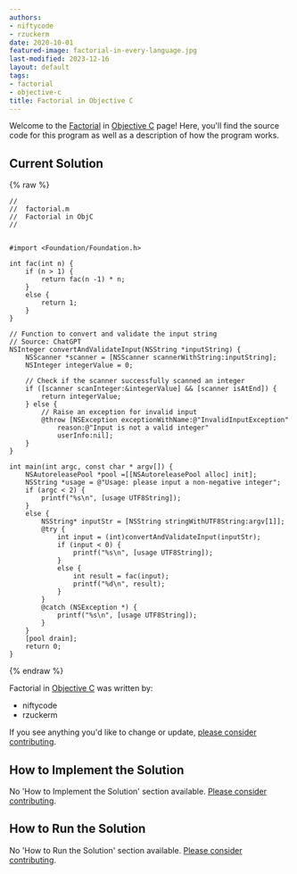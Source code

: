 ```yaml
---
authors:
- niftycode
- rzuckerm
date: 2020-10-01
featured-image: factorial-in-every-language.jpg
last-modified: 2023-12-16
layout: default
tags:
- factorial
- objective-c
title: Factorial in Objective C
---
```


Welcome to the [Factorial](https://sampleprograms.io/projects/factorial) in [Objective C](https://sampleprograms.io/languages/objective-c) page! Here, you'll find the source code for this program as well as a description of how the program works.

## Current Solution

{% raw %}

```objective_c
//
//  factorial.m
//  Factorial in ObjC
//


#import <Foundation/Foundation.h>

int fac(int n) {
    if (n > 1) {
        return fac(n -1) * n;
    }
    else {
        return 1;
    }
}

// Function to convert and validate the input string
// Source: ChatGPT
NSInteger convertAndValidateInput(NSString *inputString) {
    NSScanner *scanner = [NSScanner scannerWithString:inputString];
    NSInteger integerValue = 0;

    // Check if the scanner successfully scanned an integer
    if ([scanner scanInteger:&integerValue] && [scanner isAtEnd]) {
        return integerValue;
    } else {
        // Raise an exception for invalid input
        @throw [NSException exceptionWithName:@"InvalidInputException"
            reason:@"Input is not a valid integer"
            userInfo:nil];
    }
}

int main(int argc, const char * argv[]) {
    NSAutoreleasePool *pool =[[NSAutoreleasePool alloc] init];
    NSString *usage = @"Usage: please input a non-negative integer";
    if (argc < 2) {
        printf("%s\n", [usage UTF8String]);
    }
    else {
        NSString* inputStr = [NSString stringWithUTF8String:argv[1]];
        @try {
            int input = (int)convertAndValidateInput(inputStr);
            if (input < 0) {
                printf("%s\n", [usage UTF8String]);
            }
            else {
                int result = fac(input);
                printf("%d\n", result);
            }
        }
        @catch (NSException *) {
            printf("%s\n", [usage UTF8String]);
        }
    }
    [pool drain];
    return 0;
}

```

{% endraw %}

Factorial in [Objective C](https://sampleprograms.io/languages/objective-c) was written by:

- niftycode
- rzuckerm

If you see anything you'd like to change or update, [please consider contributing](https://github.com/TheRenegadeCoder/sample-programs).

## How to Implement the Solution

No 'How to Implement the Solution' section available. [Please consider contributing](https://github.com/TheRenegadeCoder/sample-programs-website).

## How to Run the Solution

No 'How to Run the Solution' section available. [Please consider contributing](https://github.com/TheRenegadeCoder/sample-programs-website).